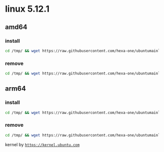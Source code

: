 # linux 5.12.1

## amd64

### install
```bash
cd /tmp/ && wget https://raw.githubusercontent.com/hexa-one/ubuntumainline/main/catalog/5.12.1/install.sh && chmod +x install.sh && sudo ./install.sh -amd
```
### remove
```bash
cd /tmp/ && wget https://raw.githubusercontent.com/hexa-one/ubuntumainline/main/catalog/5.12.1/install.sh && chmod +x install.sh && sudo ./install.sh -r
```
## arm64

### install
```bash
cd /tmp/ && wget https://raw.githubusercontent.com/hexa-one/ubuntumainline/main/catalog/5.12.1/install.sh && chmod +x install.sh && sudo ./install.sh -arm
```
### remove
```bash
cd /tmp/ && wget https://raw.githubusercontent.com/hexa-one/ubuntumainline/main/catalog/5.12.1/install.sh && chmod +x install.sh && sudo ./install.sh -r
```


kernel by [`https://kernel.ubuntu.com`](https://kernel.ubuntu.com/)
